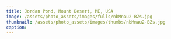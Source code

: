 ```yaml
---
title: Jordan Pond, Mount Desert, ME, USA
image: /assets/photo_assets/images/fulls/nbMnau2-BZs.jpg
thumbnail: /assets/photo_assets/images/thumbs/nbMnau2-BZs.jpg
caption: 
---
```

